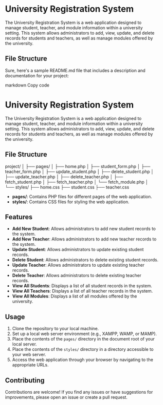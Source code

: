 # University Registration System

The University Registration System is a web application designed to manage student, teacher, and module information within a university setting. This system allows administrators to add, view, update, and delete records for students and teachers, as well as manage modules offered by the university.

## File Structure

Sure, here's a sample README.md file that includes a description and documentation for your project:

markdown
Copy code
# University Registration System

The University Registration System is a web application designed to manage student, teacher, and module information within a university setting. This system allows administrators to add, view, update, and delete records for students and teachers, as well as manage modules offered by the university.

## File Structure

project/
│
├── pages/
│ ├── home.php
│ ├── student_form.php
│ ├── teacher_form.php
│ ├── update_student.php
│ ├── delete_student.php
│ ├── update_teacher.php
│ ├── delete_teacher.php
│ ├── fetch_student.php
│ ├── fetch_teacher.php
│ └── fetch_module.php
│
└── styles/
├── home.css
├── student.css
├── teacher.css


- **pages/**: Contains PHP files for different pages of the web application.
- **styles/**: Contains CSS files for styling the web application.

## Features

- **Add New Student**: Allows administrators to add new student records to the system.
- **Add New Teacher**: Allows administrators to add new teacher records to the system.
- **Update Student**: Allows administrators to update existing student records.
- **Delete Student**: Allows administrators to delete existing student records.
- **Update Teacher**: Allows administrators to update existing teacher records.
- **Delete Teacher**: Allows administrators to delete existing teacher records.
- **View All Students**: Displays a list of all student records in the system.
- **View All Teachers**: Displays a list of all teacher records in the system.
- **View All Modules**: Displays a list of all modules offered by the university.

## Usage

1. Clone the repository to your local machine.
2. Set up a local web server environment (e.g., XAMPP, WAMP, or MAMP).
3. Place the contents of the `pages/` directory in the document root of your local server.
4. Place the contents of the `styles/` directory in a directory accessible to your web server.
5. Access the web application through your browser by navigating to the appropriate URLs.

## Contributing

Contributions are welcome! If you find any issues or have suggestions for improvements, please open an issue or create a pull request.


